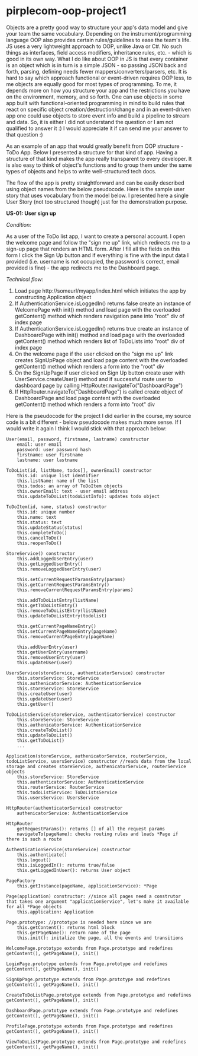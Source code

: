 # pirplecom-oop-project1
Objects are a pretty good way to structure your app's data model and give your team the same vocabulary. Depending on the instrument/programming language OOP also provides certain rules/guidelines to ease the team's life. JS uses a very lightweight approach to OOP, unlike Java or C#. No such things as interfaces, field access modifiers, inheritance rules, etc. - which is good in its own way. What I do like about OOP in JS is that every container is an object which is in turn is a simple JSON - so passing JSON back and forth, parsing, defining needs fewer mappers/converters/parsers, etc. It is hard to say which approach functional or event-driven requires OOP less, to me objects are equally good for most types of programming. To me, it depends more on how you structure your app and the restrictions you have on the environment, memory, and so forth. One can use objects in some app built with functional-oriented programming in mind to build rules that react on specific object creation/destruction/change and in an event-driven app one could use objects to store event info and build a pipeline to stream and data. So, it is either I did not understand the question or I am not qualified to answer it :) I would appreciate it if can send me your answer to that question :)

As an example of an app that would greatly benefit from OOP structure - ToDo App. Below I presented a structure for that kind of app. Having a structure of that kind makes the app really transparent to every developer. It is also easy to think of object's functions and to group them under the same types of objects and helps to write well-structured tech docs.

The flow of the app is pretty straightforward and can be easily described using object names from the below pseudocode. Here is the sample user story that uses vocabulary from the model below. I presented here a single User Story (not too structured though) just for the demonstration purpose.

**US-01: User sign up**

_Condition:_ 

As a user of the ToDo list app, I want to create a personal account. I open the welcome page and follow the "sign me up" link, which redirects me to a sign-up page that renders an HTML form. After I fill all the fields on this form I click the Sign Up button and if everything is fine with the input data I provided (i.e. username is not occupied, the password is correct, email provided is fine) - the app redirects me to the Dashboard page.

_Technical flow:_

1. Load page http://someurl/myapp/index.html which initiates the app by constructing Application object
2. If AuthenticationService.isLoggedIn() returns false create an instance of WelcomePage with init() method and load page with the overloaded getContent() method which renders navigation pane into "root" div of index page
3. If AuthenticationService.isLoggedIn() returns true create an instance of DashboardPage with init() method and load page with the overloaded getContent() method which renders list of ToDoLists into "root" div of index page
4. On the welcome page if the user clicked on the "sign me up" link creates SignUpPage object and load page content with the overloaded getContent() method which renders a form into the "root" div
5. On the SignUpPage if user clicked on Sign Up button create user with UserService.createUser() method and if successful route user to dashboard page by calling HttpRouter.navigateTo("DashboardPage")
6. If HttpRouter.navigateTo("DashboardPage") is called create object of DashboardPage and load page content with the overloaded getContent() method which renders a form into "root" div

Here is the pseudocode for the project I did earlier in the course, my source code is a bit different - below pseudocode makes much more sense. If I would write it again I think I would stick with that approach below:

	User(email, password, firstname, lastname) constructor
		email: user email
		password: user password hash
		firstname: user firstname
		lastname: user lastname

	ToDoList(id, listName, todos[], ownerEmail) constructor
		this.id: unique list identifier
		this.listName: name of the list
		this.todos: an array of ToDoItem objects
		this.ownerEmail: text - user email address
		this.updateToDoList(todoListInfo): updates todo object 

	ToDoItem(id, name, status) constructor
		this.id: unique number
		this.name: text
		this.status: text
		this.updateStatus(status)
		this.completeToDo()
		this.cancelToDo()
		this.reopenToDo()	

	StoreService() constructor
		this.addLoggedUserEntry(user)
		this.getLoggedUserEntry()
		this.removeLoggedUserEntry(user)

		this.setCurrentRequestParamsEntry(params)
		this.getCurrentRequestParamsEntry()
		this.removeCurrentRequestParamsEntry(params)

		this.addToDoListEntry(listName)
		this.getToDoListEntry()
		this.removeToDoListEntry(listName)
		this.updateToDoListEntry(todolist)

		this.getCurrentPageNameEntry()
		this.setCurrentPageNameEntry(pageName)
		this.removeCurrentPageEntry(pageName)

		this.addUserEntry(user)
		this.getUserEntry(username)
		this.removeUserEntry(user)
		this.updateUser(user)

	UsersService(storeService, authenticatorService) constructor
		this.storeService: StoreService
		this.authenicatorService: AuthenticationService
		this.storeService: StoreService
		this.createUser(user)
		this.updateUser(user)
		this.getUser()

	ToDoListsService(storeService, authenticatorService) constructor
		this.storeService: StoreService
		this.authenicatorService: AuthenticationService
		this.createToDoList()
		this.updateToDoList()
		this.getToDoList()
		...

	Application(storeService, authenicatorService, routerService, todoListService, usersService) constructor //reads data from the local storage and creates storeService, authenicatorService, routerService objects
		this.storeService: StoreService
		this.authenticatorService: AuthenticationService
		this.routerService: RouterService
		this.todoListService: ToDoListsService
		this.usersService: UsersService

	HttpRouter(authenticatorService) constructor
		authenicatorService: AuthenticationService

	HttpRouter
		getRequestParams(): returns [] of all the request params
		navigateTo(pageName): checks routing rules and loads *Page if there is such a route

	AuthenticationService(storeService) constructor
		this.authenticate()
		this.logout()
		this.isLoggedIn(): returns true/false
		this.getLoggedInUser(): returns User object

	PageFactory
		this.getInstance(pageName, applicationService): *Page

	Page(application) constructor: //since all pages need a construtor that takes one argument "applicationService", let's make it available for all *Page objects
		this.application: Application

	Page.prototype: //prototype is needed here since we are 
		this.getContent(): returns html block
		this.getPageName(): return name of the page
		this.init(): initalize the page, all the events and transitions

	WelcomePage.prototype extends from Page.prototype and redefines getContent(), getPageName(), init()

	LoginPage.prototype extends from Page.prototype and redefines getContent(), getPageName(), init()

	SignUpPage.prototype extends from Page.prototype and redefines getContent(), getPageName(), init()

	CreateToDoListPage.prototype extends from Page.prototype and redefines getContent(), getPageName(), init()

	DashboardPage.prototype extends from Page.prototype and redefines getContent(), getPageName(), init()

	ProfilePage.prototype extends from Page.prototype and redefines getContent(), getPageName(), init()

	ViewToDoListPage.prototype extends from Page.prototype and redefines getContent(), getPageName(), init()
